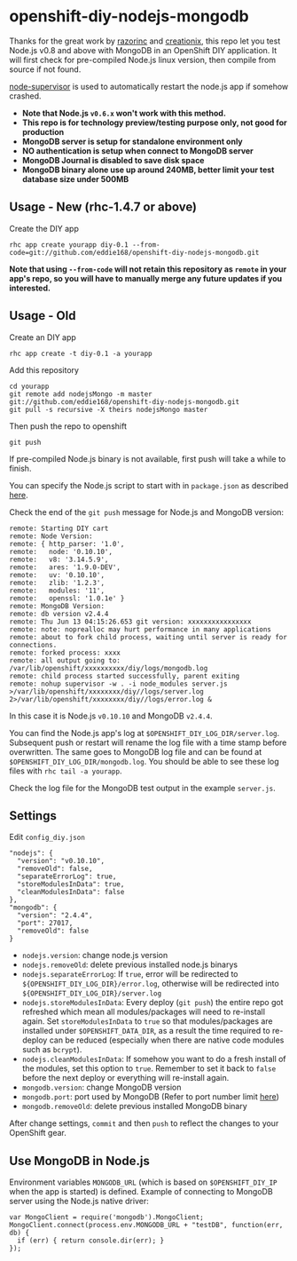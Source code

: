 openshift-diy-nodejs-mongodb
============================

Thanks for the great work by [razorinc](https://github.com/razorinc/redis-openshift-example) and [creationix](https://github.com/creationix/nvm/), this repo let you test Node.js v0.8 and above with MongoDB in an OpenShift DIY application. It will first check for pre-compiled Node.js linux version, then compile from source if not found.

[node-supervisor](https://github.com/isaacs/node-supervisor) is used to automatically restart the node.js app if somehow crashed.

- **Note that Node.js `v0.6.x` won't work with this method.**
- **This repo is for technology preview/testing purpose only, not good for production**
- **MongoDB server is setup for standalone environment only**
- **NO authentication is setup when connect to MongoDB server**
- **MongoDB Journal is disabled to save disk space**
- **MongoDB binary alone use up around 240MB, better limit your test database size under 500MB**

Usage - New (rhc-1.4.7 or above)
--------------------------------
Create the DIY app

    rhc app create yourapp diy-0.1 --from-code=git://github.com/eddie168/openshift-diy-nodejs-mongodb.git

**Note that using `--from-code` will not retain this repository as `remote` in your app's repo, so you will have to manually merge any future updates if you interested.**

Usage - Old
-----------

Create an DIY app

    rhc app create -t diy-0.1 -a yourapp

Add this repository

    cd yourapp
    git remote add nodejsMongo -m master git://github.com/eddie168/openshift-diy-nodejs-mongodb.git
    git pull -s recursive -X theirs nodejsMongo master

Then push the repo to openshift

    git push

If pre-compiled Node.js binary is not available, first push will take a while to finish.

You can specify the Node.js script to start with in `package.json` as described [here](https://openshift.redhat.com/community/kb/kb-e1048-how-can-i-run-my-own-nodejs-script).

Check the end of the `git push` message for Node.js and MongoDB version:

    remote: Starting DIY cart
    remote: Node Version:
    remote: { http_parser: '1.0',
    remote:   node: '0.10.10',
    remote:   v8: '3.14.5.9',
    remote:   ares: '1.9.0-DEV',
    remote:   uv: '0.10.10',
    remote:   zlib: '1.2.3',
    remote:   modules: '11',
    remote:   openssl: '1.0.1e' }
    remote: MongoDB Version:
    remote: db version v2.4.4
	remote: Thu Jun 13 04:15:26.653 git version: xxxxxxxxxxxxxxxx
	remote: note: noprealloc may hurt performance in many applications
	remote: about to fork child process, waiting until server is ready for connections.
	remote: forked process: xxxx
	remote: all output going to: /var/lib/openshift/xxxxxxxxxx/diy/logs/mongodb.log
	remote: child process started successfully, parent exiting
	remote: nohup supervisor -w . -i node_modules server.js >/var/lib/openshift/xxxxxxxx/diy//logs/server.log 2>/var/lib/openshift/xxxxxxxx/diy//logs/error.log &

In this case it is Node.js `v0.10.10` and MongoDB `v2.4.4`.

You can find the Node.js app's log at `$OPENSHIFT_DIY_LOG_DIR/server.log`. Subsequent push or restart will rename the log file with a time stamp before overwritten. The same goes to MongoDB log file and can be found at `$OPENSHIFT_DIY_LOG_DIR/mongodb.log`. You should be able to see these log files with `rhc tail -a yourapp`.

Check the log file for the MongoDB test output in the example `server.js`.

Settings
--------

Edit `config_diy.json`

    "nodejs": {
      "version": "v0.10.10",
      "removeOld": false,
      "separateErrorLog": true,
      "storeModulesInData": true,
      "cleanModulesInData": false
    },
    "mongodb": {
      "version": "2.4.4",
      "port": 27017,
      "removeOld": false
    }

- `nodejs.version`: change node.js version
- `nodejs.removeOld`: delete previous installed node.js binarys
- `nodejs.separateErrorLog`: If `true`, error will be redirected to `${OPENSHIFT_DIY_LOG_DIR}/error.log`, otherwise will be redirected into `${OPENSHIFT_DIY_LOG_DIR}/server.log`
- `nodejs.storeModulesInData`: Every deploy (`git push`) the entire repo got refreshed which mean all modules/packages will need to re-install again. Set `storeModulesInData` to `true` so that modules/packages are installed under `$OPENSHIFT_DATA_DIR`, as a result the time required to re-deploy can be reduced (especially when there are native code modules such as `bcrypt`).
- `nodejs.cleanModulesInData`: If somehow you want to do a fresh install of the modules, set this option to `true`. Remember to set it back to `false` before the next deploy or everything will re-install again.
- `mongodb.version`: change MongoDB version
- `mongodb.port`: port used by MongoDB (Refer to port number limit [here](https://openshift.redhat.com/community/kb/kb-e1038-i-cant-bind-to-a-port))
- `mongodb.removeOld`: delete previous installed MongoDB binary

After change settings, `commit` and then `push` to reflect the changes to your OpenShift gear.


Use MongoDB in Node.js
----------------------

Environment variables `MONGODB_URL` (which is based on `$OPENSHIFT_DIY_IP` when the app is started) is defined. Example of connecting to MongoDB server using the Node.js native driver:

	var MongoClient = require('mongodb').MongoClient;
	MongoClient.connect(process.env.MONGODB_URL + "testDB", function(err, db) {
  	  if (err) { return console.dir(err); }
  	});



